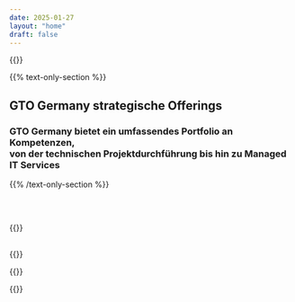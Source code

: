 ```yaml
---
date: 2025-01-27
layout: "home"
draft: false
---
```


{{<intro-smart file="main" >}}

{{% text-only-section %}}

## GTO Germany strategische Offerings
### GTO Germany bietet ein umfassendes Portfolio an Kompetenzen,<br> von der technischen Projektdurchführung bis hin zu Managed IT Services
{{% /text-only-section %}}


<div class="section container service-grid" style="margin-top:60px;margin-bottom:30px;">
   
{{<home-service-card >}}

</div>    

{{<sales file="main" >}}

{{<feedback-box file="main" >}}

{{<contact file="main" >}}